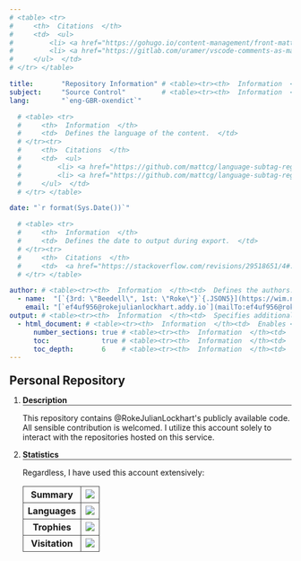 ```yaml
---
# <table> <tr>
#     <th>  Citations  </th>
#     <td>  <ul>
#         <li> <a href="https://gohugo.io/content-management/front-matter/#fields:~:text=a%20Page%20object.-,description,-(string)%20Conceptually%20different">                    Hugo Documentation </a> </li>
#         <li> <a href="https://gitlab.com/uramer/vscode-comments-as-markdown/-/issues/5#:~:text=there's%20no%20option%20to%20render%20the%20code%20in%20markdown%20frontmatter."> Visual Studio Code Markdown Comment Extension YAML Preamble Render Request </a> </li>
#     </ul>  </td>
# </tr> </table>

title:       "Repository Information" # <table><tr><th>  Information  </th><td>  Defines the title of the content, because `<h1>`/`#` in the content doesn't affect the metadata.  </td></tr></table>
subject:     "Source Control"         # <table><tr><th>  Information  </th><td>  Defines the subject of the content.  </td></tr></table>
lang:        "`eng-GBR-oxendict`"

  # <table> <tr>
  #     <th>  Information  </th>
  #     <td>  Defines the language of the content.  </td>
  # </tr><tr>
  #     <th>  Citations  </th>
  #     <td>  <ul>
  #         <li> <a href="https://github.com/mattcg/language-subtag-registry/blob/1e7d67e7f9646f47f0766a04b08522f7df59e932/data/json/registry.json#L334-L336:~:text=%22-,English,-%22">                            IANA Language Subtag Registry entry for English </a> </li>
  #         <li> <a href="https://github.com/mattcg/language-subtag-registry/blob/1e7d67e7f9646f47f0766a04b08522f7df59e932/data/json/registry.json#L76371-L76373:~:text=Oxford%20English%20Dictionary%20spelling"> IANA Language Subtag Registry entry for Oxford English Dictionary spelling </a> </li>
  #     </ul>  </td>
  # </tr> </table>

date: "`r format(Sys.Date())`"

  # <table> <tr>
  #     <th>  Information  </th>
  #     <td>  Defines the date to output during export.  </td>
  # </tr><tr>
  #     <th>  Citations  </th>
  #     <td>  <a href="https://stackoverflow.com/revisions/29518651/4#:~:text=tm%20%3C-%20as,the%20%22extended%20format%22"> StackOverflow </a>  </td>
  # </tr> </table>

author: # <table><tr><th>  Information  </th><td>  Defines the authors.  </td></tr></table>
  - name:  "[`{3rd: \"Beedell\", 1st: \"Roke\"}`{.JSON5}](https://wim.nl.tab.digital/apps/contacts/All%20contacts/e1f2ec5c-074e-4875-ac62-53ff24770ffa~contacts#:~:text=First-name-,Middle%20names,Surname,-Suffix)" # <table><tr><th>  Information  </th><td>  Defines the name of the author.  </td></tr></table>
    email: "[`ef4uf956@rokejulianlockhart.addy.io`](mailTo:ef4uf956@rokejulianlockhart.addy.io)"                                                                                                                     # <table><tr><th>  Citation  </th><td>  <a href="https://app.addy.io/aliases/4c7718c1-0f47-429d-a6e5-235c15c68285/edit#:~:text=to%20your%20alias-,ef4uf956%40rokejulianlockhart.addy.io,-https%3A%2F%2Fgithub.com"> Addy.IO </a>  </td></tr></table>
output: # <table><tr><th>  Information  </th><td>  Specifies additional document output formats in Pandoc.  </td></tr></table>
  - html_document: # <table><tr><th>  Information  </th><td>  Enables <code>.HTML</code> document output in Pandoc.  </td></tr></table>
      number_sections: true # <table><tr><th>  Information  </th><td>  Numbers sections at each table header.  </td></tr></table>
      toc:             true # <table><tr><th>  Information  </th><td>  <code>true</code> enables the table of contents.  </td></tr></table>
      toc_depth:       6    # <table><tr><th>  Information  </th><td>  6 is the maximum.  </td></tr></table>
---
```


<!DOCTYPE Markdown>
<meta charset="UTF-8">

<style>
	:is(h1) {
		font-size: 1.5em;
	}
	:is(h1, h2, h3, h4, h5, h6, th) { margin-top: 1em; }
	:is(h2, h3, h4, h5, h6, th) {
		border-bottom: 1px solid #484848; /* <table><tr><th>  Citation  </th><td>  <a href="https://stackoverflow.com/revisions/16073356/1#:~:text=h1%20%7B%20border%2Dbottom:%201px%20solid%20black%20%7D"> StackOverflow </a>  </td></tr></table> */
		font-weight: bold;
		font-size: inherit;
	}
	:is(th, td) {
		border: 1px solid #484848!important;
		border-collapse: collapse;
	}
	details > summary:first-of-type { list-style-type: none; }
</style>

# Personal Repository

1.	<details open> <summary> <h2> Description </h2> </summary>
	
	This repository contains @RokeJulianLockhart's publicly available code. All sensible contribution is welcomed. I utilize this account solely to interact with the repositories hosted on this service.

1.	<details open> <summary> <h2> Statistics </h2> </summary>

	Regardless, I have used this account extensively:

	<table><tr>
		<th> Summary </th>
		<td> <img src="https://github-readme-stats.vercel.app/api?username=rokejulianlockhart&theme=transparent&hide_border=true&include_all_commits=true&count_private=true"> </td>
	</tr><tr>
		<th> Languages </th>
		<td> <img src="https://github-readme-stats.vercel.app/api/top-langs/?username=RokeJulianLockhart&theme=transparent&hide_border=true&include_all_commits=false&count_private=false&layout=compact"> </td>
	</tr><tr>
		<th> Trophies </th>
		<td> <img src="https://github-profile-trophy.vercel.app/?username=RokeJulianLockhart&theme=default&no-frame=false&no-bg=true&margin-w=4"> </td> <!-- <table><tr><th> Information </th><td> <a href="https://github.com/anuraghazra/github-readme-stats/issues/3613#issue-2100699842"> GitHub FR </a> </td></tr></table> -->
	</tr><tr>
		<th> Visitation </th>
		<td> <a href="https://visitcount.itsvg.in"> <img src="https://visitcount.itsvg.in/api?id=RokeJulianLockhart&label=Profile%20Views&color=12&icon=0&pretty=false"> </a> <!-- <table><tr><th> Citation </th><td> <a href="https://stackoverflow.com/revisions/3311065/1#:~:text=So%20any%20tags%20that%20you%20have%20with%20/%3E%20must%20be%20changed%20to%20remove%20the%20forward%20slash%20to%20be%20HTML%20conformant."> GitHub ReadMe Statistics Addition Request </a> </td></tr></table> -->
		</td> <!--
			<table><tr><th> Information </th>
			<td> <ol>
				<li> <a href="https://github.com/VishwaGauravIn/visit-count-pro/issues/12#issue-2322046594"> Rendering Bug Report </a> </li>
				<li> <a href="https://github.com/anuraghazra/github-readme-stats/issues/3614#issue-2100703035"> GitHub ReadMe Statistics Addition Request </a> </li>
				<li> <a href="https://github.com/VishwaGauravIn/visit-count-pro/issues/8#issue-2106166210"> 1st-Party Request for Transparency </a> </li>
			</ol> </td>
			</tr></table> 
		-->
	</tr></table>
